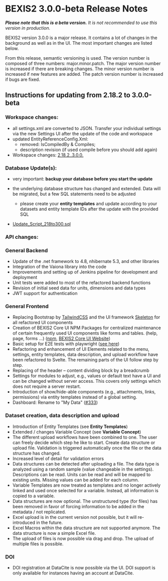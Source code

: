 # BEXIS2 3.0.0-beta Release Notes

_**Please note that this is a beta version.** It is not recommended to use this version in production._

BEXIS2 version 3.0.0 is a major release. It contains a lot of changes in the background as well as in the UI. The most important changes are listed below.

From this release, semantic versioning is used. The version number is composed of three numbers: major.minor.patch. The major version number is increased if there are breaking changes. The minor version number is increased if new features are added. The patch version number is increased if bugs are fixed.

## Instructions for updating from 2.18.2 to 3.0.0-beta

### Workspace changes:
- all settings.xml are converted to JSON. Transfer your individual settings via the new Settings UI after the update of the code and workspace
- updated EntityReferenceConfig.Xml:
  - removed: IsCompiledBy & Compiles;
  - description revision (if used compile before you should add again)
- Workspace changes: [2.18.2..3.0.0.](https://github.com/BEXIS2/Workspace/compare/2.18.1...3.0.0.)


### Database Update(s):
- very important: **backup your database before you start the update**
- the underlying database structure has changed and extended. Data will be migrated, but a few SQL statements need to be adjusted
  - please create your **entity templates** and update according to your datasets and entity template IDs after the update with the provided SQL

- [Update_Script_218to300.sql](https://github.com/BEXIS2/Core/blob/rc/database%20update%20scripts/Update_Script_218to300.sql)

### API changes:


### General Backend
- Update of the .net framework to 4.8, nhibernate 5.3, and other libraries
- Integration of the Vaiona library into the code
- Improvements and setting up of Jenkins pipeline for development and deployment
- Unit tests were added to most of the refactored backend functions
- Revision of initial seed data for units, dimensions and data types
- JWT support for authentication

### General Frontend
- Replacing Bootstrap by [TailwindCSS](https://tailwindcss.com/) and the UI framework [Skeleton](https://www.skeleton.dev/) for all refactored UI components
- Creation of BEXIS2 Core UI NPM Packages for centralized maintenance of certain frequently used UI components like forms and tables. (help, page, forms …) ([npm](https://www.npmjs.com/package/@bexis2/bexis2-core-ui), [BEXIS2 Core UI Website](https://bexis2.github.io/bexis2-core-ui/))
- Basic setup for E2E tests with playwright ([see here](https://github.com/BEXIS2/bexis2-core-ui-tests))
- Refactoring and enhancement of UI Elements related to the menu, settings, entity templates, data description, and upload workflow have been refactored to Svelte. The remaining parts of the UI follow step by step.
- Replacing of the header – content dividing block by a breadcrumb
- Settings for modules to adjust, e.g., values or default text have a UI and can be changed without server access. This covers only settings which does not require a server restart.
- Introduction of show/hide-able components (e.g., attachments, links, permissions) via entity templates instead of a global setting.
- Dashboard: Rename to "My Data" ([#333](https://github.com/BEXIS2/Core/issues/333))


### Dataset creation, data description and upload
- Introduction of Entity Templates (see **Entity Templates**)
- Extended / changes Variable Concept (see **Variable Concept**)
- The different upload workflows have been combined to one. The user can freely decide which step he like to start. Create data structure or upload file. Validation is triggered automatically once the file or the data structure has changed.
- Increased level of detail for validation errors
- Data structures can be detected after uploading a file. The data type is analyzed using a random sample (value changeable in the settings). Descriptions can be read. Units can be read and will be mapped to existing units. Missing values can be added for each column.
- Variable Templates are now treated as templates and no longer actively linked and used once selected for a variable. Instead, all information is copied to a variable.
- Data structures are now optional. The unstructured type (for files) has been removed in favor of forcing information to be added in the metadata / not replicated.
- Excel upload is in the current version not possible, but it will re-introduced in the future.
- Excel Macros within the data structure are not supported anymore. The data structure is now a simple Excel file.
- The upload of files is now possible via drag and drop. The upload of multiple files is possible.

### DOI
- DOI registration at DataCite is now possible via the UI. DOI support is only available for instances having an account at DataCite.